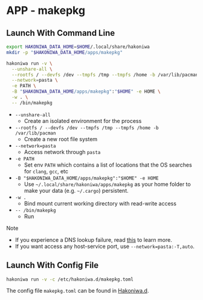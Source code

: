 # APP - makepkg

## Launch With Command Line

```sh
export HAKONIWA_DATA_HOME=$HOME/.local/share/hakoniwa
mkdir -p "$HAKONIWA_DATA_HOME/apps/makepkg"

hakoniwa run -v \
  --unshare-all \
  --rootfs / --devfs /dev --tmpfs /tmp --tmpfs /home -b /var/lib/pacman \
  --network=pasta \
  -e PATH \
  -B "$HAKONIWA_DATA_HOME/apps/makepkg":"$HOME" -e HOME \
  -w . \
  -- /bin/makepkg
```

- `--unshare-all`
  - Create an isolated environment for the process
- `--rootfs / --devfs /dev --tmpfs /tmp --tmpfs /home -b /var/lib/pacman`
  - Create a new root file system
- `--network=pasta`
  - Access network through `pasta`
- `-e PATH`
  - Set env `PATH` which contains a list of locations that the OS searches for `clang`, `gcc`, etc
- `-B "$HAKONIWA_DATA_HOME/apps/makepkg":"$HOME" -e HOME`
  - Use `~/.local/share/hakoniwa/apps/makepkg` as your home folder to make your data (e.g. `~/.cargo`) persistent.
- `-w .`
  - Bind mount current working directory with read-write access
- `-- /bin/makepkg`
  - Run

> [!NOTE]
>
> - If you experience a DNS lookup failure, read [this](../troubleshooting-systemd-resolved) to learn more.
> - If you want access any host-service port, use `--network=pasta:-T,auto`.

## Launch With Config File

```sh
hakoniwa run -v -c /etc/hakoniwa.d/makepkg.toml
```

The config file `makepkg.toml` can be found in [Hakoniwa.d](https://github.com/souk4711/hakoniwa.d).
